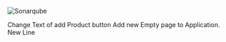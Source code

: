 ![Sonarqube](https://sonarqube.loves.cloud/api/project_badges/quality_gate?project=RILW)

Change Text of add Product button
Add new Empty page to Application.
New Line
